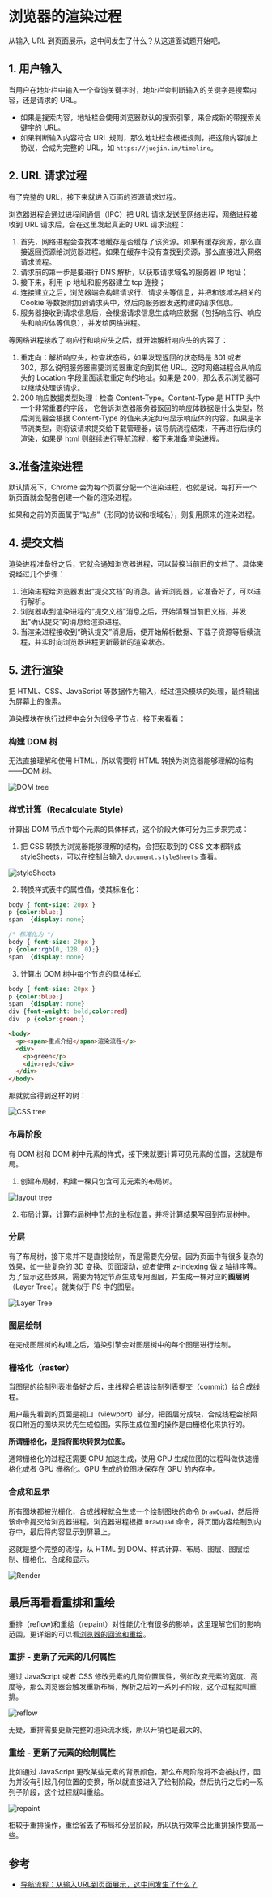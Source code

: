 # 浏览器的渲染过程

从输入 URL 到页面展示，这中间发生了什么？从这道面试题开始吧。

## 1. 用户输入

当用户在地址栏中输入一个查询关键字时，地址栏会判断输入的关键字是搜索内容，还是请求的 URL。

- 如果是搜索内容，地址栏会使用浏览器默认的搜索引擎，来合成新的带搜索关键字的 URL。
- 如果判断输入内容符合 URL 规则，那么地址栏会根据规则，把这段内容加上协议，合成为完整的 URL，如 `https://juejin.im/timeline`。

## 2. URL 请求过程

有了完整的 URL，接下来就进入页面的资源请求过程。

浏览器进程会通过进程间通信（IPC）把 URL 请求发送至网络进程，网络进程接收到 URL 请求后，会在这里发起真正的 URL 请求流程：

1. 首先，网络进程会查找本地缓存是否缓存了该资源。如果有缓存资源，那么直接返回资源给浏览器进程。如果在缓存中没有查找到资源，那么直接进入网络请求流程。
2. 请求前的第一步是要进行 DNS 解析，以获取请求域名的服务器 IP 地址；
3. 接下来，利用 ip 地址和服务器建立 tcp 连接；
4. 连接建立之后，浏览器端会构建请求行、请求头等信息，并把和该域名相关的 Cookie 等数据附加到请求头中，然后向服务器发送构建的请求信息。
5. 服务器接收到请求信息后，会根据请求信息生成响应数据（包括响应行、响应头和响应体等信息），并发给网络进程。

等网络进程接收了响应行和响应头之后，就开始解析响应头的内容了：

1. 重定向：解析响应头，检查状态码，如果发现返回的状态码是 301 或者 302，那么说明服务器需要浏览器重定向到其他 URL。这时网络进程会从响应头的 Location 字段里面读取重定向的地址。如果是 200，那么表示浏览器可以继续处理该请求。
2. 200 响应数据类型处理：检查 Content-Type。Content-Type 是 HTTP 头中一个非常重要的字段， 它告诉浏览器服务器返回的响应体数据是什么类型，然后浏览器会根据 Content-Type 的值来决定如何显示响应体的内容。如果是字节流类型，则将该请求提交给下载管理器，该导航流程结束，不再进行后续的渲染，如果是 html 则继续进行导航流程，接下来准备渲染进程。

## 3.准备渲染进程

默认情况下，Chrome 会为每个页面分配一个渲染进程，也就是说，每打开一个新页面就会配套创建一个新的渲染进程。

如果和之前的页面属于“站点”（形同的协议和根域名），则复用原来的渲染进程。

## 4. 提交文档

渲染进程准备好之后，它就会通知浏览器进程，可以替换当前旧的文档了。具体来说经过几个步骤：

1. 渲染进程给浏览器发出“提交文档”的消息。告诉浏览器，它准备好了，可以进行解析。
2. 浏览器收到渲染进程的“提交文档”消息之后，开始清理当前旧文档，并发出“确认提交”的消息给渲染进程。
3. 当渲染进程接收到“确认提交”消息后，便开始解析数据、下载子资源等后续流程，并实时向浏览器进程更新最新的渲染状态。

## 5. 进行渲染

把 HTML、CSS、JavaScript 等数据作为输入，经过渲染模块的处理，最终输出为屏幕上的像素。

渲染模块在执行过程中会分为很多子节点，接下来看看：

### 构建 DOM 树

无法直接理解和使用 HTML，所以需要将 HTML 转换为浏览器能够理解的结构——DOM 树。

![DOM tree](../../.vuepress/public/images/javascript-browser-render-eg1.png)

### 样式计算（Recalculate Style）

计算出 DOM 节点中每个元素的具体样式，这个阶段大体可分为三步来完成：

1. 把 CSS 转换为浏览器能够理解的结构，会把获取到的 CSS 文本都转成 styleSheets，可以在控制台输入 `document.styleSheets` 查看。

![styleSheets](../../.vuepress/public/images/javascript-browser-render-eg2.png)

2. 转换样式表中的属性值，使其标准化：

```css
body { font-size: 20px }
p {color:blue;}
span  {display: none}

/* 标准化为 */
body { font-size: 20px }
p {color:rgb(0, 128, 0);}
span  {display: none}
```

3. 计算出 DOM 树中每个节点的具体样式

```css
body { font-size: 20px }
p {color:blue;}
span  {display: none}
div {font-weight: bold;color:red}
div  p {color:green;}
```

```html
<body>
  <p><span>重点介绍</span>渲染流程</p>
  <div>
    <p>green</p>
    <div>red</div>
  </div>
</body>
```

那就就会得到这样的树：

![CSS tree](../../.vuepress/public/images/javascript-browser-render-eg3.png)

### 布局阶段

有 DOM 树和 DOM 树中元素的样式，接下来就要计算可见元素的位置，这就是布局。

1. 创建布局树，构建一棵只包含可见元素的布局树。

![layout tree](../../.vuepress/public/images/javascript-browser-render-eg4.png)

2. 布局计算，计算布局树中节点的坐标位置，并将计算结果写回到布局树中。

### 分层

有了布局树，接下来并不是直接绘制，而是需要先分层。因为页面中有很多复杂的效果，如一些复杂的 3D 变换、页面滚动，或者使用 z-indexing 做 z 轴排序等。为了显示这些效果，需要为特定节点生成专用图层，并生成一棵对应的**图层树**（Layer Tree）。就类似于 PS 中的图层。

![Layer Tree](../../.vuepress/public/images/javascript-browser-render-eg5.png)

### 图层绘制

在完成图层树的构建之后，渲染引擎会对图层树中的每个图层进行绘制。

### 栅格化（raster）

当图层的绘制列表准备好之后，主线程会把该绘制列表提交（commit）给合成线程。

用户最先看到的页面是视口（viewport）部分，把图层分成块，合成线程会按照视口附近的图块来优先生成位图，实际生成位图的操作是由栅格化来执行的。

**所谓栅格化，是指将图块转换为位图。**

通常栅格化的过程还需要 GPU 加速生成，使用 GPU 生成位图的过程叫做快速栅格化或者 GPU 栅格化。GPU 生成的位图块保存在 GPU 的内存中。

### 合成和显示

所有图块都被光栅化，合成线程就会生成一个绘制图块的命令 `DrawQuad`，然后将该命令提交给浏览器进程。浏览器进程根据 `DrawQuad` 命令，将页面内容绘制到内存中，最后将内容显示到屏幕上。

这就是整个完整的流程，从 HTML 到 DOM、样式计算、布局、图层、图层绘制、栅格化、合成和显示。

![Render](../../.vuepress/public/images/javascript-browser-render-eg6.png)

## 最后再看看重排和重绘

重排（reflow)和重绘（repaint）对性能优化有很多的影响，这里理解它们的影响范围，更详细的可以看[浏览器的回流和重绘](https://github.com/niexia/niexia.github.io/issues/40)。

### 重排 - 更新了元素的几何属性

通过 JavaScript 或者 CSS 修改元素的几何位置属性，例如改变元素的宽度、高度等，那么浏览器会触发重新布局，解析之后的一系列子阶段，这个过程就叫重排。

![reflow](../../.vuepress/public/images/javascript-browser-render-eg7.png)

无疑，重排需要更新完整的渲染流水线，所以开销也是最大的。

### 重绘 - 更新了元素的绘制属性

比如通过 JavaScript 更改某些元素的背景颜色，那么布局阶段将不会被执行，因为并没有引起几何位置的变换，所以就直接进入了绘制阶段，然后执行之后的一系列子阶段，这个过程就叫重绘。

![repaint](../../.vuepress/public/images/javascript-browser-render-eg8.png)

相较于重排操作，重绘省去了布局和分层阶段，所以执行效率会比重排操作要高一些。

## 参考

- [导航流程：从输入URL到页面展示，这中间发生了什么？](https://time.geekbang.org/column/article/117637)